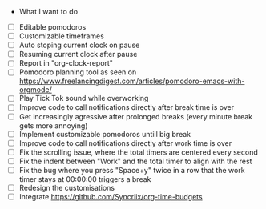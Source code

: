 * What I want to do
- [ ] Editable pomodoros
- [ ] Customizable timeframes
- [ ] Auto stoping current clock on pause
- [ ] Resuming current clock after pause
- [ ] Report in "org-clock-report"
- [ ] Pomodoro planning tool as seen on https://www.freelancingdigest.com/articles/pomodoro-emacs-with-orgmode/
- [ ] Play Tick Tok sound while overworking
- [ ] Improve code to call notifications directly after break time is over
- [ ] Get increasingly agressive after prolonged breaks (every minute break gets more annoying)
- [ ] Implement customizable pomodoros untill big break
- [ ] Improve code to call notifications directly after work time is over
- [ ] Fix the scrolling issue, where the total timers are centered every second
- [ ] Fix the indent between "Work" and the total timer to align with the rest
- [ ] Fix the bug where you press "Space+y" twice in a row that the work timer stays at 00:00:00 triggers a break
- [ ] Redesign the customisations
- [ ] Integrate https://github.com/Syncriix/org-time-budgets
